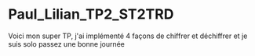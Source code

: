 # Paul_Lilian_TP2_ST2TRD

Voici mon super TP, j'ai implémenté 4 façons de chiffrer et déchiffrer et je suis solo passez une bonne journée
